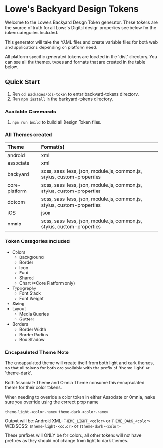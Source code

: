 # Lowe's Backyard Design Tokens

Welcome to the Lowe's Backyard Design Token generator.  These tokens are the source of truth for all Lowe's Digital design properties see below for the token categories included.

This generator will take the YAML files and create variable files for both web and applications depending on platform need.

All platform specific generated tokens are located in the 'dist' directory.  You can see all the themes, types and formats that are created in the table below.

## Quick Start
1. Run `cd packages/bds-token` to enter backyard-tokens directory.
2. Run `npm install` in the backyard-tokens directory.


### Available Commands
1. `npm run build` to build all Design Token files.


### All Themes created

| Theme | Format(s) |
| :--- | :--- |
| android | xml |
| associate | xml |
| backyard | scss, sass, less, json, module.js, common.js, stylus, custom-properties |
| core-platform | scss, sass, less, json, module.js, common.js, stylus, custom-properties |
| dotcom | scss, sass, less, json, module.js, common.js, stylus, custom-properties |
| iOS | json |
| omnia | scss, sass, less, json, module.js, common.js, stylus, custom-properties |

### Token Categories Included
* Colors
    * Background
    * Border
    * Icon
    * Font
    * Shared
    * Chart (*Core Platform only)
* Typography
    * Font Stack
    * Font Weight
* Sizing
* Layout
    * Media Queries
    * Gutters
* Borders
    * Border Width
    * Border Radius
    * Box Shadow

### Encapsulated Theme Note

The encapsulated theme will create itself from both light and dark themes, so that all tokens for both are available with the prefix of 'theme-light' or 'theme-dark'.

Both Associate Theme and Omnia Theme consume this encapsulated theme for their color tokens.

When needing to override a color token in either Associate or Omnia, make sure you override using the correct prop name

`theme-light-<color-name>`
`theme-dark-<color-name>`

Output will be: 
Android XML: `THEME_LIGHT_<color>` or `THEME_DARK_<color>`
WEB SCSS: `$theme-light-<color>` or `$theme-dark-<color>`

These prefixes will ONLY be for colors, all other tokens will not have prefixes as they should not change from light to dark themes.




